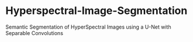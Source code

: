 # Hyperspectral-Image-Segmentation
Semantic Segmentation of HyperSpectral Images using a U-Net with Separable Convolutions
